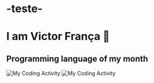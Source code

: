 # -teste-
# I am Victor França  👋


## Programming language of my month 
<img src="https://github.com/Victoreli71/Victoreli71/blob/main/codeStat.svg" alt="My Coding Activity"/>
<img src="https://github.com/Victoreli71/Victoreli71/blob/main/codeStat.svg" alt="My Coding Activity"/>

<!--
<img src="https://github.com/Victoreli71/Victoreli71/blob/main/codeStat.svg" alt="My Coding Activity"/>
<img src="https://github.com/Victoreli71/Victoreli71/blob/main/codeStat.svg" alt="My Coding Activity"/>
<img src="https://github.com/Victoreli71/Victoreli71/blob/main/codeStat.svg" alt="My Coding Activity"/>
**victorkoji/victorkoji** is a ✨ _special_ ✨ repository because ts `README.md` (this file) appears on your GitHub profile.

Here are some ideas to get you started:

- 🔭 I’m currently working on  em um escritorio de advocacia 
- 🌱 I’m currently learning livros de direito 
- 👯 I’m looking to collaborate on meu amigo heitor 
- 🤔 I’m looking for help with para aprender novas linguagens de programação 
- 💬 Ask me about sobre investimentos 
- 📫 How to reach me email: victorhugoelifranca072@gmail.com 
-->

